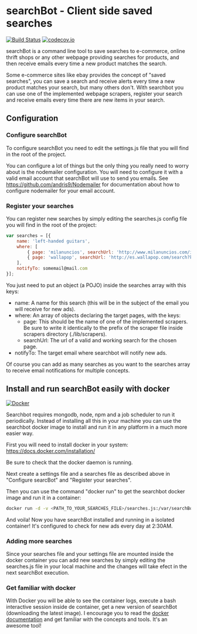 # searchBot - Client side saved searches

[![Build Status](https://travis-ci.org/FerCa/searchBot.svg?branch=master)](https://travis-ci.org/FerCa/searchBot)
[![codecov.io](http://codecov.io/github/FerCa/searchBot/coverage.svg?branch=master)](http://codecov.io/github/FerCa/searchBot?branch=master)

searchBot is a command line tool to save searches to e-commerce, online thrift shops or any other webpage providing 
searches for products, and then receive emails every time a new product matches the search.

Some e-commerce sites like ebay provides the concept of "saved searches", you can save a search and receive alerts every time 
a new product matches your search, but many others don't. With searchbot you can use one of the implemented webpage 
scrapers, register your search and receive emails every time there are new items in your search.

## Configuration

### Configure searchBot

To configure searchBot you need to edit the settings.js file that you will find in the root of the project.

You can configure a lot of things but the only thing you really need to worry about is the nodemailer configuration. You will
need to configure it with a valid email account that searchBot will use to send you emails. 
See https://github.com/andris9/Nodemailer for documentation about how to configure nodemailer for your email account.

### Register your searches

You can register new searches by simply editing the searches.js config file you will find in the root of the project:

```javascript
var searches = [{
    name: 'left-handed guitars',
    where: [
        { page: 'milanuncios', searchUrl: 'http://www.milanuncios.com/instrumentos-musicales/guitarra-zurdo.htm?desde=400&hasta=2500&dias=1' },
        { page: 'wallapop', searchUrl: 'http://es.wallapop.com/search?kws=guitarra+zurdo&lat=41.387245&lng=2.191056' }
    ],
    notifyTo: somemail@mail.com
}];
```
You just need to put an object (a POJO) inside the searches array with this keys:

* name: A name for this search (this will be in the subject of the email you will receive for new ads).
* where: An array of objects declaring the target pages, with the keys:
   *  page: This should be the name of one of the implemented scrapers. Be sure to write it identically to the prefix of the scraper file inside scrapers directory (./lib/scrapers).
   *  searchUrl: The url of a valid and working search for the chosen page.
* notifyTo: The target email where searchbot will notify new ads.

Of course you can add as many searches as you want to the searches array to receive email notifications for multiple concepts.

## Install and run searchBot easily with docker

[![Docker](http://dockeri.co/image/ferca/searchbot)](https://registry.hub.docker.com/u/ferca/searchbot/)

Searchbot requires mongodb, node, npm and a job scheduler to run it periodically. Instead of installing all this in your machine 
you can use the searchbot docker image to install and run it in any platform in a much more easier way.

First you will need to install docker in your system:
https://docs.docker.com/installation/

Be sure to check that the docker daemon is running.

Next create a settings file and a searches file as described above in "Configure searcBot" and "Register your searches".

Then you can use the command "docker run" to get the searchbot docker image and run it in a container:

```bash
docker run -d -v <PATH_TO_YOUR_SEARCHES_FILE>/searches.js:/var/searchBot/searches.js -v <PATH_TO_YOUR_SETTINGS_FILE>/settings.js:/var/searchBot/settings.js ferca/searchbot
```

And voila! Now you have searchBot installed and running in a isolated container! It's configured to check for new ads every day at 2:30AM.

### Adding more searches

Since your searches file and your settings file are mounted inside the docker container you can add new searches by simply
editing the searches.js file in your local machine and the changes will take efect in the next searchBot execution.

### Get familiar with docker

With Docker you will be able to see the container logs, execute a bash interactive session inside de container, get a new version
of searchBot (downloading the latest image).  I encourage you to read the [docker documentation](https://docs.docker.com/) and get familiar with the concepts 
and tools. It's an awesome tool!
